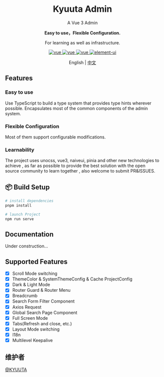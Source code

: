 <h1 align="center">Kyuuta Admin</h1>
<p align="center">A Vue 3 Admin</p>
<p align="center"><b>Easy to use，Flexible Configuration.</b></p>
<p align="center">For learning as well as infrastructure.</p>

<p align="center">
	<a href="https://github.com/vuejs/core">
		<img src="https://img.shields.io/badge/vue-3.3.8-brightgreen.svg" alt="vue">
	</a>
  <a href="https://github.com/tusen-ai/naive-ui">
		<img src="https://img.shields.io/badge/naiveui-2.38.1-brightgreen.svg" alt="vue">
	</a>
  <a href="https://github.com/microsoft/TypeScript">
		<img src="https://img.shields.io/badge/typescript-4.9.5-brightgreen.svg" alt="vue">
	</a>
	<a href="https://github.com/unocss/unocss">
		<img src="https://img.shields.io/badge/unocss-0.56.5-brightgreen.svg" alt="element-ui">
	</a>
</p>

<p align="center">English | <a href="README.zh-CN.md">中文</a></p>

## Features

### Easy to use
Use TypeScript to build a type system that provides type hints wherever possible. Encapsulates most of the common components of the admin system.

### Flexible Configuration
Most of them support configurable modifications.

### Learnability
The project uses unocss, vue3, naiveui, pinia and other new technologies to achieve , as far as possible to provide the best solution with the open source community to learn together , also welcome to submit PR&ISSUES.

## 📦 Build Setup 
```bash
# install dependencies
pnpm install

# launch Project
npm run serve
```

## Documentation
Under construction...

## Supported Features

- [x] Scroll Mode switching
- [x] ThemeColor & SystemThemeConfig & Cache ProjectConfig
- [x] Dark & Light Mode
- [x] Router Guard & Router Menu
- [x] Breadcrumb
- [x] Search Form Filter Component
- [x] Axios Request
- [x] Global Search Page Component
- [x] Full Screen Mode
- [x] Tabs(Refresh and close, etc.)
- [x] Layout Mode switching
- [x] I18n
- [x] Multilevel Keepalive

## 维护者

[@KYUUTA](https://github.com/kyuuta)
